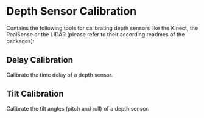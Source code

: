 Depth Sensor Calibration
========================

Contains the following tools for calibrating depth sensors like the Kinect, the RealSense or the LIDAR (please refer to their according readmes of the packages):

## Delay Calibration

Calibrate the time delay of a depth sensor.

## Tilt Calibration

Calibrate the tilt angles (pitch and roll) of a depth sensor.
